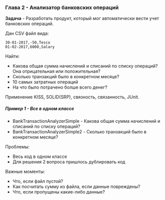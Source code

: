 ### Глава 2 - Анализатор банковских операций

**Задача** - Разработать продукт, который мог автоматически вести учет банковских операций.

Дан CSV файл вида:

```csv
30-01-2017,-50,Tesco
01-02-2017,6000,Salary
```
Найти:
* Какова общая сумма начислений и списаний по списку операций? Она отрицательная или положительная?
* Сколько транзакций было в конкретном месяце?
* 10 самых затратных операций
* На что было потрачено болше всего денег?

Применение KISS, SOLID(SRP), связность, связанность, JUnit.

##### Пример 1 - Все в одном классе
* BankTransactionAnalyzerSimple - Какова общая сумма начислений и списаний по списку операций?
* BankTransactionAnalyzerSimple2 - Сколько транзакций было в конкретном месяце?

Проблемы:
* Весь код в одном классе
* Для решения 2 вопроса пришлось дублировать код

Важные моменты:
* Что, если файл пустой?
* Как посчитать сумму из файла, если данные повреждены?
* Что, если пропущены какие-либо данные?